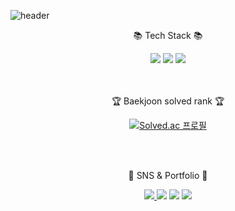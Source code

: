 
![header](https://capsule-render.vercel.app/api?type=waving&color=auto&height=300&section=header&text=Hello%20World!%20&animation=fadeIn&fontSize=45&fontAlign=70&desc=Jiho's%20Github&fontAlignY=45&descAlign=75&descSize=25)

<div align=center>
	<p>📚 Tech Stack 📚</p>
</div>
<div align="center">
    <img src="https://img.shields.io/badge/Python-3766AB?style=flat-square&logo=Python&logoColor=white"/>
    <img src="https://img.shields.io/badge/JavaScript-F7DF1E?style=flat-square&logo=JavaScript&logoColor=white"/>
	<img src="https://img.shields.io/badge/MySQL-4479A1?style=flat-square&logo=MySQL&logoColor=white"/>
</div>
<br>
</br>

<div align=center>
	<p>🏆 Baekjoon solved rank 🏆</p>
  
[![Solved.ac 프로필](http://mazassumnida.wtf/api/generate_badge?boj=ooinoing)](https://solved.ac/ooinoing)
</div>

<br>
</br>

<div align=center>
	<p>🎨 SNS & Portfolio 🎨</p>
</div>

<div align=center>
	<a href="">
		<img src="https://img.shields.io/badge/velog-FF9800?style=flat-square&logo=velog&logoColor=white" />
	</a>
  <a href="">
	<img src="https://img.shields.io/badge/Notion-000000?style=flat-square&logo=Notion&logoColor=white"/></a>
  <a>
	<img src="https://img.shields.io/badge/ooinoing@gmail.com-D14836?style=flat-square&logo=Gmail&logoColor=white"/>
	</a>
  <a href="https://www.instagram.com/jjiiiho/">
	<img src="https://img.shields.io/badge/jjiiiho-E4405F?style=flat-square&logo=Instagram&logoColor=white"/></a>
</div>
